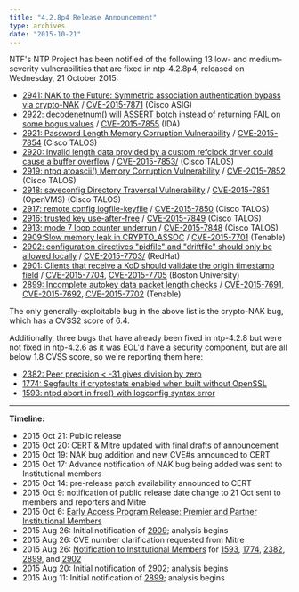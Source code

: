 ```yaml
---
title: "4.2.8p4 Release Announcement"
type: archives
date: "2015-10-21"
---
```


NTF's NTP Project has been notified of the following 13 low- and medium-severity vulnerabilities that are fixed in ntp-4.2.8p4, released on Wednesday, 21 October 2015:

* [2941: NAK to the Future: Symmetric association authentication bypass via crypto-NAK](/support/securitynotice/ntpbug2941/) / [CVE-2015-7871](https://nvd.nist.gov/vuln/detail/CVE-2015-7871) (Cisco ASIG) 
* [2922: decodenetnum() will ASSERT botch instead of returning FAIL on some bogus values](/support/securitynotice/ntpbug2922/) / [CVE-2015-7855](https://nvd.nist.gov/vuln/detail/CVE-2015-7855) (IDA)
* [2921: Password Length Memory Corruption Vulnerability](/support/securitynotice/ntpbug2921/) / [CVE-2015-7854](https://nvd.nist.gov/vuln/detail/CVE-2015-7854) (Cisco TALOS)
* [2920: Invalid length data provided by a custom refclock driver could cause a buffer overflow](/support/securitynotice/ntpbug2920/) / [CVE-2015-7853/](https://nvd.nist.gov/vuln/detail/CVE-2015-7853) (Cisco TALOS)
* [2919: ntpq atoascii() Memory Corruption Vulnerability](/support/securitynotice/ntpbug2919/) / [CVE-2015-7852](https://nvd.nist.gov/vuln/detail/CVE-2015-7852) (Cisco TALOS)
* [2918: saveconfig Directory Traversal Vulnerability](/support/securitynotice/ntpbug2918/) / [CVE-2015-7851](https://nvd.nist.gov/vuln/detail/CVE-2015-7851) (OpenVMS) (Cisco TALOS)
* [2917: remote config logfile-keyfile](/support/securitynotice/ntpbug2917/) / [CVE-2015-7850](https://nvd.nist.gov/vuln/detail/CVE-2015-7850) (Cisco TALOS)
* [2916: trusted key use-after-free](/support/securitynotice/ntpbug2916/) / [CVE-2015-7849](https://nvd.nist.gov/vuln/detail/CVE-2015-7849) (Cisco TALOS)
* [2913: mode 7 loop counter underrun](/support/securitynotice/ntpbug2913/) / [CVE-2015-7848](https://nvd.nist.gov/vuln/detail/CVE-2015-7848) (Cisco TALOS)
* [2909:Slow memory leak in CRYPTO_ASSOC](/support/securitynotice/ntpbug2909/) / [CVE-2015-7701](https://nvd.nist.gov/vuln/detail/CVE-2015-7701) (Tenable)
* [2902: configuration directives "pidfile" and "driftfile" should only be allowed locally](/support/securitynotice/ntpbug2902/) / [CVE-2015-7703/](https://nvd.nist.gov/vuln/detail/CVE-2015-7703) (RedHat)
* [2901: Clients that receive a KoD should validate the origin timestamp field](/support/securitynotice/ntpbug2901/) / [CVE-2015-7704](https://nvd.nist.gov/vuln/detail/CVE-2015-7704), [CVE-2015-7705](https://nvd.nist.gov/vuln/detail/CVE-2015-7705) (Boston University)
* [2899: Incomplete autokey data packet length checks](/support/securitynotice/ntpbug2899/) / [CVE-2015-7691](https://nvd.nist.gov/vuln/detail/CVE-2015-7691), [CVE-2015-7692](https://nvd.nist.gov/vuln/detail/CVE-2015-7692), [CVE-2015-7702](https://nvd.nist.gov/vuln/detail/CVE-2015-7702) (Tenable) 

The only generally-exploitable bug in the above list is the crypto-NAK bug, which has a CVSS2 score of 6.4.

Additionally, three bugs that have already been fixed in ntp-4.2.8 but were not fixed in ntp-4.2.6 as it was EOL'd have a security component, but are all below 1.8 CVSS score, so we're reporting them here:

* [2382: Peer precision < -31 gives division by zero](/support/securitynotice/ntpbug2382/) 
* [1774: Segfaults if cryptostats enabled when built without OpenSSL](/support/securitynotice/ntpbug1774/) 
* [1593: ntpd abort in free() with logconfig syntax error](/support/securitynotice/ntpbug1593/)  

* * *

**Timeline:**

* 2015 Oct 21: Public release
* 2015 Oct 20: CERT & Mitre updated with final drafts of announcement
* 2015 Oct 19: NAK bug addition and new CVE#s announced to CERT
* 2015 Oct 17: Advance notification of NAK bug being added was sent to Institutional members
* 2015 Oct 14: pre-release patch availability announced to CERT
* 2015 Oct 9: notification of public release date change to 21 Oct sent to members and reporters and Mitre
* 2015 Oct 6: [Early Access Program Release: Premier and Partner Institutional Members](https://www.nwtime.org/membership/benefits)
* 2015 Aug 26: Initial notification of [2909](/support/securitynotice/ntpbug2909/); analysis begins
* 2015 Aug 26: CVE number clarification requested from Mitre
* 2015 Aug 26: [Notification to Institutional Members](https://www.nwtime.org/membership/benefits/) for [1593](/support/securitynotice/ntpbug1593), [1774](/support/securitynotice/ntpbug1774), [2382](/support/securitynotice/ntpbug2382/), [2899](/support/securitynotice/ntpbug2899/), and [2902](/support/securitynotice/ntpbug2902/)
* 2015 Aug 20: Initial notification of [2902](/support/securitynotice/ntpbug2902/); analysis begins
* 2015 Aug 11: Initial notification of [2899](/support/securitynotice/ntpbug2899/); analysis begins